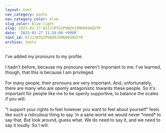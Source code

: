```yaml
---
layout: toot
nav_category: posts
nav_category_color: blue
slug_color: blue-light
slug: 2025-01-27-01JJJRTG2PVW2HJSM6095HG5TR
date: '2025-01-27 11:18:00 +0900'
toot_id: 01JJJRTG2PVW2HJSM6095HG5TR
archive: toots
---
```

<p>I've added my pronouns to my profile.<br><br>I hadn't before, because my pronouns weren't important to me. I've learned, though, that this is because I am privileged.<br><br>For many people, their pronouns are very important. And, unfortunately, there are many who are openly antagonistic towards these people. So it's important for people like me to be openly supportive, to balance the scales if you will.<br><br>"I support your rights to feel however you want to feel about yourself" feels like such a ridiculous thing to say. In a sane world we would never *need* to say that. But look around, guess what. We do need to say it, and we need to say it loudly. So I will.</p>

